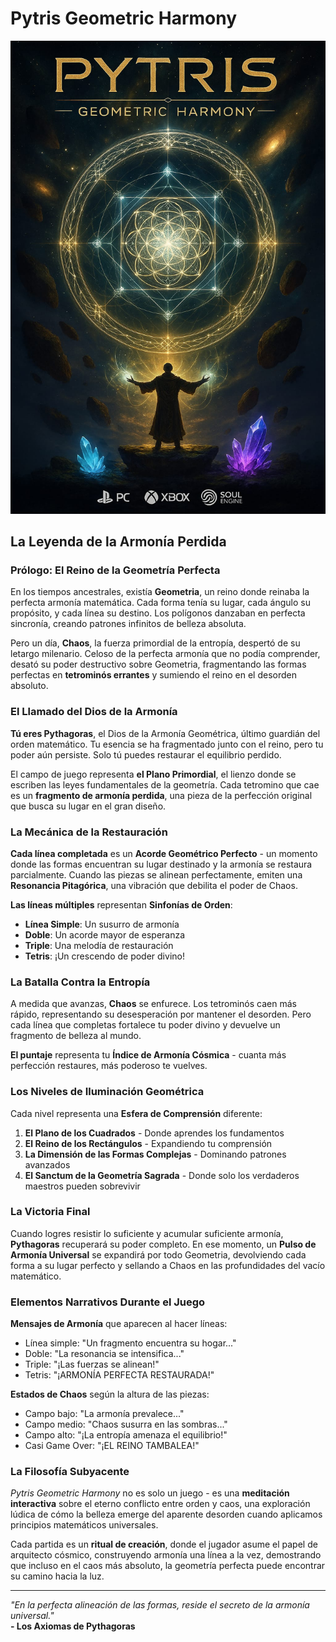 # Pytris Geometric Harmony
![Front cover](./pytris_cover.jpg)
## La Leyenda de la Armonía Perdida

### Prólogo: El Reino de la Geometría Perfecta

En los tiempos ancestrales, existía **Geometria**, un reino donde reinaba la perfecta armonía matemática. Cada forma tenía su lugar, cada ángulo su propósito, y cada línea su destino. Los polígonos danzaban en perfecta sincronía, creando patrones infinitos de belleza absoluta.

Pero un día, **Chaos**, la fuerza primordial de la entropía, despertó de su letargo milenario. Celoso de la perfecta armonía que no podía comprender, desató su poder destructivo sobre Geometria, fragmentando las formas perfectas en **tetrominós errantes** y sumiendo el reino en el desorden absoluto.

### El Llamado del Dios de la Armonía

**Tú eres Pythagoras**, el Dios de la Armonía Geométrica, último guardián del orden matemático. Tu esencia se ha fragmentado junto con el reino, pero tu poder aún persiste. Solo tú puedes restaurar el equilibrio perdido.

El campo de juego representa **el Plano Primordial**, el lienzo donde se escriben las leyes fundamentales de la geometría. Cada tetromino que cae es un **fragmento de armonía perdida**, una pieza de la perfección original que busca su lugar en el gran diseño.

### La Mecánica de la Restauración

**Cada línea completada** es un **Acorde Geométrico Perfecto** - un momento donde las formas encuentran su lugar destinado y la armonía se restaura parcialmente. Cuando las piezas se alinean perfectamente, emiten una **Resonancia Pitagórica**, una vibración que debilita el poder de Chaos.

**Las líneas múltiples** representan **Sinfonías de Orden**:
- **Línea Simple**: Un susurro de armonía
- **Doble**: Un acorde mayor de esperanza  
- **Triple**: Una melodía de restauración
- **Tetris**: ¡Un crescendo de poder divino!

### La Batalla Contra la Entropía

A medida que avanzas, **Chaos** se enfurece. Los tetrominós caen más rápido, representando su desesperación por mantener el desorden. Pero cada línea que completas fortalece tu poder divino y devuelve un fragmento de belleza al mundo.

**El puntaje** representa tu **Índice de Armonía Cósmica** - cuanta más perfección restaures, más poderoso te vuelves.

### Los Niveles de Iluminación Geométrica

Cada nivel representa una **Esfera de Comprensión** diferente:

1. **El Plano de los Cuadrados** - Donde aprendes los fundamentos
2. **El Reino de los Rectángulos** - Expandiendo tu comprensión
3. **La Dimensión de las Formas Complejas** - Dominando patrones avanzados
4. **El Sanctum de la Geometría Sagrada** - Donde solo los verdaderos maestros pueden sobrevivir

### La Victoria Final

Cuando logres resistir lo suficiente y acumular suficiente armonía, **Pythagoras** recuperará su poder completo. En ese momento, un **Pulso de Armonía Universal** se expandirá por todo Geometria, devolviendo cada forma a su lugar perfecto y sellando a Chaos en las profundidades del vacío matemático.

### Elementos Narrativos Durante el Juego

**Mensajes de Armonía** que aparecen al hacer líneas:
- Línea simple: "Un fragmento encuentra su hogar..."
- Doble: "La resonancia se intensifica..."
- Triple: "¡Las fuerzas se alinean!"
- Tetris: "¡ARMONÍA PERFECTA RESTAURADA!"

**Estados de Chaos** según la altura de las piezas:
- Campo bajo: "La armonía prevalece..."
- Campo medio: "Chaos susurra en las sombras..."
- Campo alto: "¡La entropía amenaza el equilibrio!"
- Casi Game Over: "¡EL REINO TAMBALEA!"

### La Filosofía Subyacente

*Pytris Geometric Harmony* no es solo un juego - es una **meditación interactiva** sobre el eterno conflicto entre orden y caos, una exploración lúdica de cómo la belleza emerge del aparente desorden cuando aplicamos principios matemáticos universales.

Cada partida es un **ritual de creación**, donde el jugador asume el papel de arquitecto cósmico, construyendo armonía una línea a la vez, demostrando que incluso en el caos más absoluto, la geometría perfecta puede encontrar su camino hacia la luz.

---

*"En la perfecta alineación de las formas, reside el secreto de la armonía universal."*  
**- Los Axiomas de Pythagoras**
